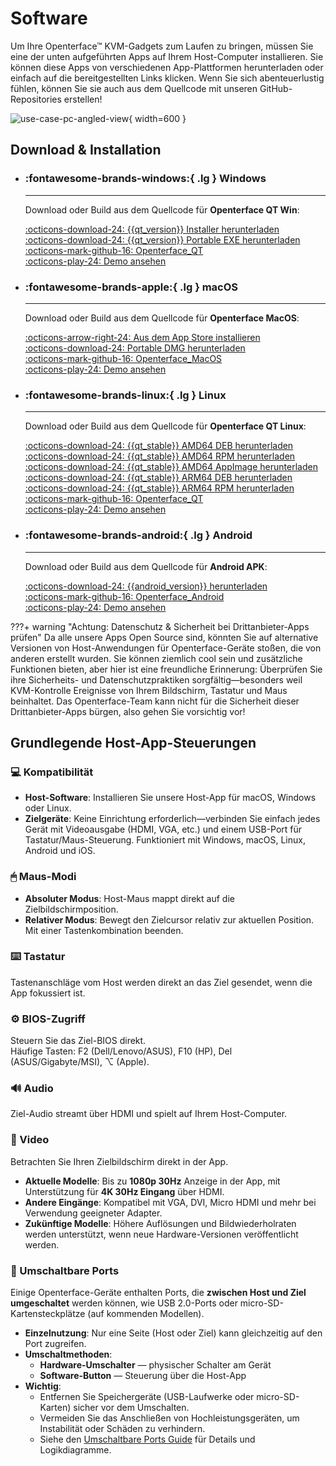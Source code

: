 # Software

Um Ihre Openterface™ KVM-Gadgets zum Laufen zu bringen, müssen Sie eine der unten aufgeführten Apps auf Ihrem Host-Computer installieren. Sie können diese Apps von verschiedenen App-Plattformen herunterladen oder einfach auf die bereitgestellten Links klicken. Wenn Sie sich abenteuerlustig fühlen, können Sie sie auch aus dem Quellcode mit unseren GitHub-Repositories erstellen!

![use-case-pc-angled-view](https://assets.openterface.com/images/product/use-case-pc-angled-view.webp){ width=600 }

## Download & Installation

<div class="grid cards" markdown>

-   ### :fontawesome-brands-windows:{ .lg } **Windows**

    ***

    Download oder Build aus dem Quellcode für **Openterface QT Win**:

    [:octicons-download-24: {{qt_version}} Installer herunterladen](https://github.com/TechxArtisanStudio/Openterface_QT/releases/download/{{qt_version}}/openterfaceQT.windows.amd64.installer.exe) <br>
    [:octicons-download-24: {{qt_version}} Portable EXE herunterladen](https://github.com/TechxArtisanStudio/Openterface_QT/releases/download/{{qt_version}}/openterfaceQT-portable.exe) <br>
    [:octicons-mark-github-16: Openterface_QT](https://github.com/TechxArtisanStudio/Openterface_QT) <br>
    [:octicons-play-24: Demo ansehen](https://youtu.be/ERzpGtRvP2o?si=e9k402f0nxsD8o2j)

-   ### :fontawesome-brands-apple:{ .lg } **macOS**

    ***

    Download oder Build aus dem Quellcode für **Openterface MacOS**:

    [:octicons-arrow-right-24: Aus dem App Store installieren](/appstore) <br>
    [:octicons-download-24: Portable DMG herunterladen](macos/dmg-installation.md) <br>
    [:octicons-mark-github-16: Openterface_MacOS](https://github.com/TechxArtisanStudio/Openterface_MacOS) <br>
    [:octicons-play-24: Demo ansehen](https://youtu.be/m7OpUem0zqY?si=tclfl0Jl77tmE6_e)

-   ### :fontawesome-brands-linux:{ .lg } **Linux**

    ***

    Download oder Build aus dem Quellcode für **Openterface QT Linux**:

    [:octicons-download-24: {{qt_stable}} AMD64 DEB herunterladen](https://github.com/TechxArtisanStudio/Openterface_QT/releases/download/{{qt_stable}}/openterfaceQT.linux.amd64.deb) <br>
    [:octicons-download-24: {{qt_stable}} AMD64 RPM herunterladen](https://github.com/TechxArtisanStudio/Openterface_QT/releases/download/{{qt_stable}}/openterfaceQT.linux.amd64.rpm) <br>
    [:octicons-download-24: {{qt_stable}} AMD64 AppImage herunterladen](https://github.com/TechxArtisanStudio/Openterface_QT/releases/download/{{qt_stable}}/openterfaceQT.linux.amd64.AppImage) <br>
    [:octicons-download-24: {{qt_stable}} ARM64 DEB herunterladen](https://github.com/TechxArtisanStudio/Openterface_QT/releases/download/{{qt_stable}}/openterfaceQT.linux.arm64.deb) <br>
    [:octicons-download-24: {{qt_stable}} ARM64 RPM herunterladen](https://github.com/TechxArtisanStudio/Openterface_QT/releases/download/{{qt_stable}}/openterfaceQT.linux.arm64.rpm) <br>
    [:octicons-mark-github-16: Openterface_QT](https://github.com/TechxArtisanStudio/Openterface_QT) <br>
    [:octicons-play-24: Demo ansehen](https://youtu.be/_ScpI6TC0Pk?si=FSg7A2zmST8QbFec)

-   ### :fontawesome-brands-android:{ .lg } **Android**

    ***

    Download oder Build aus dem Quellcode für **Android APK**:

    [:octicons-download-24: {{android_version}} herunterladen](https://github.com/TechxArtisanStudio/Openterface_Android/releases/download/{{android_version}}/OpenterfaceAndroid-release.apk) <br>
    [:octicons-mark-github-16: Openterface_Android](https://github.com/TechxArtisanStudio/Openterface_Android) <br>
    [:octicons-play-24: Demo ansehen](https://x.com/TechxArtisan/status/1825460088922071398)

</div>

???+ warning "Achtung: Datenschutz & Sicherheit bei Drittanbieter-Apps prüfen"
Da alle unsere Apps Open Source sind, könnten Sie auf alternative Versionen von Host-Anwendungen für Openterface-Geräte stoßen, die von anderen erstellt wurden. Sie können ziemlich cool sein und zusätzliche Funktionen bieten, aber hier ist eine freundliche Erinnerung: Überprüfen Sie ihre Sicherheits- und Datenschutzpraktiken sorgfältig—besonders weil KVM-Kontrolle Ereignisse von Ihrem Bildschirm, Tastatur und Maus beinhaltet. Das Openterface-Team kann nicht für die Sicherheit dieser Drittanbieter-Apps bürgen, also gehen Sie vorsichtig vor!

## Grundlegende Host-App-Steuerungen

### 💻 Kompatibilität

-   **Host-Software**: Installieren Sie unsere Host-App für macOS, Windows oder Linux.
-   **Zielgeräte**: Keine Einrichtung erforderlich—verbinden Sie einfach jedes Gerät mit Videoausgabe (HDMI, VGA, etc.) und einem USB-Port für Tastatur/Maus-Steuerung. Funktioniert mit Windows, macOS, Linux, Android und iOS.

### 🖱 Maus-Modi

-   **Absoluter Modus**: Host-Maus mappt direkt auf die Zielbildschirmposition.
-   **Relativer Modus**: Bewegt den Zielcursor relativ zur aktuellen Position. Mit einer Tastenkombination beenden.

### ⌨️ Tastatur

Tastenanschläge vom Host werden direkt an das Ziel gesendet, wenn die App fokussiert ist.

### ⚙️ BIOS-Zugriff

Steuern Sie das Ziel-BIOS direkt.  
Häufige Tasten: F2 (Dell/Lenovo/ASUS), F10 (HP), Del (ASUS/Gigabyte/MSI), ⌥ (Apple).

### 🔊 Audio

Ziel-Audio streamt über HDMI und spielt auf Ihrem Host-Computer.

### 🎥 Video

Betrachten Sie Ihren Zielbildschirm direkt in der App.

-   **Aktuelle Modelle**: Bis zu **1080p 30Hz** Anzeige in der App, mit Unterstützung für **4K 30Hz Eingang** über HDMI.
-   **Andere Eingänge**: Kompatibel mit VGA, DVI, Micro HDMI und mehr bei Verwendung geeigneter Adapter.
-   **Zukünftige Modelle**: Höhere Auflösungen und Bildwiederholraten werden unterstützt, wenn neue Hardware-Versionen veröffentlicht werden.

### 🔄 Umschaltbare Ports

Einige Openterface-Geräte enthalten Ports, die **zwischen Host und Ziel umgeschaltet** werden können, wie USB 2.0-Ports oder micro-SD-Kartensteckplätze (auf kommenden Modellen).

-   **Einzelnutzung**: Nur eine Seite (Host oder Ziel) kann gleichzeitig auf den Port zugreifen.
-   **Umschaltmethoden**:
    -   **Hardware-Umschalter** — physischer Schalter am Gerät
    -   **Software-Button** — Steuerung über die Host-App
-   **Wichtig**:
    -   Entfernen Sie Speichergeräte (USB-Laufwerke oder micro-SD-Karten) sicher vor dem Umschalten.
    -   Vermeiden Sie das Anschließen von Hochleistungsgeräten, um Instabilität oder Schäden zu verhindern.
    -   Siehe den [Umschaltbare Ports Guide](/usb-switch) für Details und Logikdiagramme.
